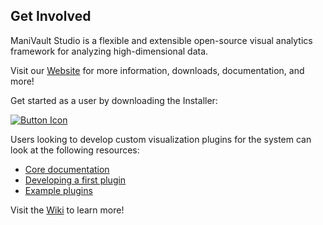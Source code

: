 ## Get Involved

ManiVault Studio is a flexible and extensible open-source visual analytics framework for analyzing high-dimensional data. 

Visit our [Website](https://www.manivault.studio/) for more information, downloads, documentation, and more!

Get started as a user by downloading the Installer:

[![Button Icon]][Link]

Users looking to develop custom visualization plugins for the system can look at the following resources:

* [Core documentation](https://github.com/ManiVaultStudio/PublicWiki/wiki)
* [Developing a first plugin](https://github.com/ManiVaultStudio/PublicWiki/wiki/Writing-your-first-Plugin)
* [Example plugins](https://github.com/ManiVaultStudio/ExamplePlugins)

Visit the [Wiki](https://github.com/ManiVaultStudio/PublicWiki/wiki/) to learn more!

<!---------------------------------------------------------------------------->
[Link]: https://github.com/ManiVaultStudio/Installer/releases/download/offline_vis_2023/ManiVault_vis_2023_offline.exe 'Download the Installer'
<!---------------------------------------------------------------------------->
[Button Example]: https://img.shields.io/badge/Title-37a779?style=for-the-badge
[Button Icon]: https://img.shields.io/badge/Installer-222222?style=for-the-badge&logoColor=white&logo=DocuSign
[Download Icon]: https://img.shields.io/badge/Download-EF2D5E?style=for-the-badge&logoColor=white&logo=DocuSign
[#]: #
